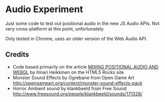 # Audio Experiment

Just some code to test out positional audio in the new JS Audio APIs. Not very cross-platform at this point, unfortunately.

Only tested in Chrome, uses an older version of the Web Audio API.

## Credits

* Code based primarily on the article [MIXING POSITIONAL AUDIO AND WEBGL](http://www.html5rocks.com/en/tutorials/webaudio/positional_audio/) by Ilmari Heikkinen on the HTML5 Rocks site
* Monster Sound Effects by Ogrebane from Open Game Art http://opengameart.org/content/monster-sound-effects-pack
* Horror Ambient sound by klankbeeld from Free Sound http://www.freesound.org/people/klankbeeld/sounds/171328/
